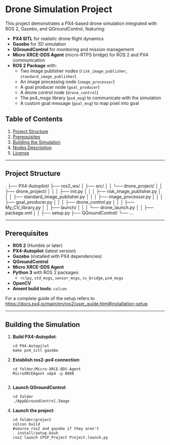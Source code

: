 # Drone Simulation Project

This project demonstrates a PX4-based drone simulation integrated with ROS 2, Gazebo, and QGroundControl, featuring:

- **PX4 SITL** for realistic drone flight dynamics  
- **Gazebo** for 3D simulation  
- **QGroundControl** for monitoring and mission management  
- **Micro XRCE-DDS Agent** (micro-RTPS bridge) for ROS 2 and PX4 communication  
- **ROS 2 Package** with:  
  - Two image publisher nodes (`risk_image_publisher`, `standard_image_publisher`)  
  - An image processing node (`image_processor`)  
  - A goal producer node (`goal_producer`)  
  - A drone control node (`drone_control`)
  - The px4_msgs library (`px4_msg`) to communicate with the simulation
  - A custom goal message (`goal_msg`) to map pixel into goal

## Table of Contents

1. [Project Structure](#project-structure)  
2. [Prerequisites](#prerequisites)  
3. [Building the Simulation](#building-the-simulation)  
4. [Nodes Description](#nodes-description)  
5. [License](#license)

---

## Project Structure

. ├── PX4-Autopilot/ ├── ros2_ws/ │ ├── src/ │ │ └── drone_project/ │ │ ├── drone_project/ │ │ │ ├── init.py │ │ │ ├── risk_image_publisher.py │ │ │ ├── standard_image_publisher.py │ │ │ ├── image_processor.py │ │ │ ├── goal_producer.py │ │ │ ├── drone_control.py │ │ │ ├── My_CV_library.py │ │ ├── launch/ │ │ │ └── drone_launch.py │ │ ├── package.xml │ │ ├── setup.py ├── QGroundControl/ └── ...


---

## Prerequisites

- **ROS 2** (Humble or later)  
- **PX4-Autopilot** (latest version)  
- **Gazebo** (installed with PX4 dependencies)  
- **QGroundControl**  
- **Micro XRCE-DDS Agent**  
- **Python 3** with ROS 2 packages:
  - `rclpy`, `std_msgs`, `sensor_msgs`, `cv_bridge`, `px4_msgs`
- **OpenCV**  
- **Ament build tools**: `colcon`

For a complete guide of the setup refers to https://docs.px4.io/main/en/ros2/user_guide.html#installation-setup

---

## Building the Simulation

1. **Build PX4-Autopilot**:

   ```shell
   cd PX4-Autopilot
   make px4_sitl gazebo

2. **Establish ros2-px4 connection**:

   ```shell
   cd folder/Micro-XRCE-DDS-Agent
   MicroXRCEAgent udp4 -p 8888


3. **Launch QGroundControl**:

   ```shell
   cd folder
   ./AppQGroundControl.Image

4. **Launch the project**:

   ```shell
   cd folder/project
   colcon build
   #source ros2 and gazebo if they aren't
   . install/setup.bash
   ros2 launch CPSP_Project Project.launch.py


